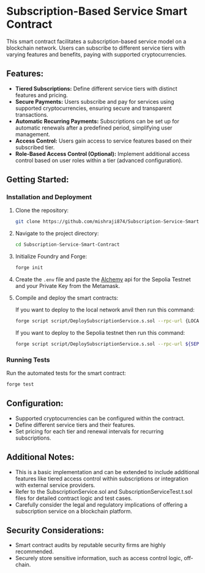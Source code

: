 # Subscription-Based Service Smart Contract

This smart contract facilitates a subscription-based service model on a blockchain network. Users can subscribe to different service tiers with varying features and benefits, paying with supported cryptocurrencies.

## Features:

- **Tiered Subscriptions:** Define different service tiers with distinct features and pricing.
- **Secure Payments:** Users subscribe and pay for services using supported cryptocurrencies, ensuring secure and transparent transactions.
- **Automatic Recurring Payments:** Subscriptions can be set up for automatic renewals after a predefined period, simplifying user management.
- **Access Control:** Users gain access to service features based on their subscribed tier.
- **Role-Based Access Control (Optional):** Implement additional access control based on user roles within a tier (advanced configuration).


## Getting Started:

### Installation and Deployment

1. Clone the repository:
   ```bash
   git clone https://github.com/mishraji874/Subscription-Service-Smart-Contract.git
2. Navigate to the project directory:
    ```bash
    cd Subscription-Service-Smart-Contract
3. Initialize Foundry and Forge:
    ```bash
    forge init
4. Create the ```.env``` file and paste the [Alchemy](https://www.alchemy.com/) api for the Sepolia Testnet and your Private Key from the Metamask.

5. Compile and deploy the smart contracts:

    If you want to deploy to the local network anvil then run this command:
    ```bash
    forge script script/DeploySubscriptionService.s.sol --rpc-url {LOCAL_RPC_URL} --private-key {PRIVATE_KEY}
    ```
    If you want to deploy to the Sepolia testnet then run this command:
    ```bash
    forge script script/DeploySubscriptionService.s.sol --rpc-url ${SEPOLIA_RPC_URL} --private-key ${PRIVATE_KEY}
### Running Tests

Run the automated tests for the smart contract:

```bash
forge test
```

## Configuration:

- Supported cryptocurrencies can be configured within the contract.
- Define different service tiers and their features.
- Set pricing for each tier and renewal intervals for recurring subscriptions.

## Additional Notes:

- This is a basic implementation and can be extended to include additional features like tiered access control within subscriptions or integration with external service providers.
- Refer to the SubscriptionService.sol and SubscriptionServiceTest.t.sol files for detailed contract logic and test cases.
- Carefully consider the legal and regulatory implications of offering a subscription service on a blockchain platform.

## Security Considerations:

- Smart contract audits by reputable security firms are highly recommended.
- Securely store sensitive information, such as access control logic, off-chain.